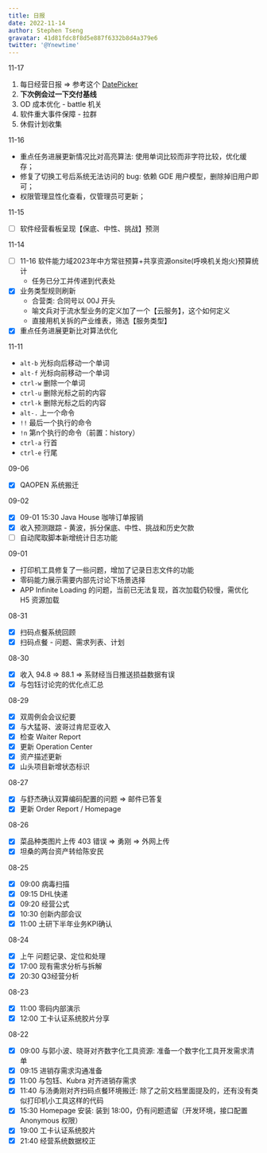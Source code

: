 ```yaml
---
title: 日报
date: 2022-11-14
author: Stephen Tseng
gravatar: 41d81fdc8f8d5e887f6332b8d4a379e6
twitter: '@Ynewtime'
---
```


11-17

1. 每日经营日报 => 参考这个 [DatePicker](https://cdn.nlark.com/yuque/0/2022/png/130359/1668750025847-ae4d7b94-aa02-46dd-a574-51ec2ad56d82.png)
2. **下次例会过一下交付基线**
3. OD 成本优化 - battle 机关
4. 软件重大事件保障 - 拉群
5. 休假计划收集

11-16

+ 重点任务进展更新情况比对高亮算法: 使用单词比较而非字符比较，优化缓存；
+ 修复了切换工号后系统无法访问的 bug: 依赖 GDE 用户模型，删除掉旧用户即可；
+ 权限管理显性化查看，仅管理员可更新；

11-15

+ [ ] 软件经营看板呈现【保底、中性、挑战】预测

11-14

+ [ ] 11-16 软件能力域2023年中方常驻预算+共享资源onsite(呼唤机关炮火)预算统计
  + 任务已分工并传递到代表处
+ [x] 业务类型规则刷新
  + 合营类: 合同号以 00J 开头
  + 喻文兵对于流水型业务的定义加了一个【云服务】，这个如何定义
  + 直接用机关拆的产业维表，筛选【服务类型】
+ [x] 重点任务进展更新比对算法优化

11-11

+ `alt-b`   光标向后移动一个单词
+ `alt-f`   光标向前移动一个单词
+ `ctrl-w`  删除一个单词
+ `ctrl-u`  删除光标之前的内容
+ `ctrl-k`  删除光标之后的内容
+ `alt-.`   上一个命令
+ `!!`  最后一个执行的命令
+ `!n`  第n个执行的命令（前置：history）
+ `ctrl-a`  行首
+ `ctrl-e`  行尾

09-06

+ [x] QAOPEN 系统搬迁

09-02

+ [x] 09-01 15:30 Java House 咖啡订单报销
+ [x] 收入预测跟踪 - 黄波，拆分保底、中性、挑战和历史欠款
+ [ ] 自动爬取脚本新增统计日志功能

09-01

+ 打印机工具修复了一些问题，增加了记录日志文件的功能
+ 零码能力展示需要内部先讨论下场景选择
+ APP Infinite Loading 的问题，当前已无法复现，首次加载仍较慢，需优化 H5 资源加载

08-31

+ [x] 扫码点餐系统回顾
+ [x] 扫码点餐 - 问题、需求列表、计划

08-30

+ [x] 收入 94.8 => 88.1 => 系财经当日推送损益数据有误
+ [x] 与包钰讨论完的优化点汇总

08-29

+ [x] 双周例会会议纪要
+ [x] 与大猛哥、波哥过肯尼亚收入
+ [x] 检查 Waiter Report
+ [x] 更新 Operation Center
+ [x] 资产描述更新
+ [x] 山头项目新增状态标识

08-27

+ [x] 与舒杰确认双算编码配置的问题 => 邮件已答复
+ [x] 更新 Order Report / Homepage

08-26

+ [x] 菜品种类图片上传 403 错误 => 勇刚 => 外网上传
+ [x] 坦桑的两台资产转给陈安民

08-25

+ [x] 09:00 病毒扫描
+ [x] 09:15 DHL快递
+ [x] 09:20 经营公式
+ [x] 10:30 创新内部会议
+ [x] 11:00 土研下半年业务KPI确认

08-24
+ [x] 上午 问题记录、定位和处理
+ [x] 17:00 现有需求分析与拆解
+ [x] 20:30 Q3经营分析

08-23
+ [x] 11:00 零码内部演示
+ [x] 12:00 工卡认证系统胶片分享

08-22
+ [x] 09:00 与郭小波、晓哥对齐数字化工具资源: 准备一个数字化工具开发需求清单
+ [x] 09:15 进销存需求沟通准备
+ [x] 11:00 与包钰、Kubra 对齐进销存需求
+ [x] 11:40 与汤勇刚对齐扫码点餐环境搬迁: 除了之前文档里面提及的，还有没有类似打印机小工具这样的代码
+ [x] 15:30 Homepage 安装: 装到 18:00，仍有问题遗留（开发环境，接口配置 Anonymous 权限）
+ [x] 19:00 工卡认证系统胶片
+ [x] 21:40 经营系统数据校正
